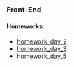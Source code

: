 ### Front-End

#### Homeworks:
- [homework_day_2](https://github.com/konOkoz/frontEnd/tree/master/homework_day2)
- [homework_day_3](https://github.com/konOkoz/frontEnd/tree/master/homework_day3)
- [homework_day_5](https://github.com/konOkoz/frontEnd/tree/master/homework_day5)